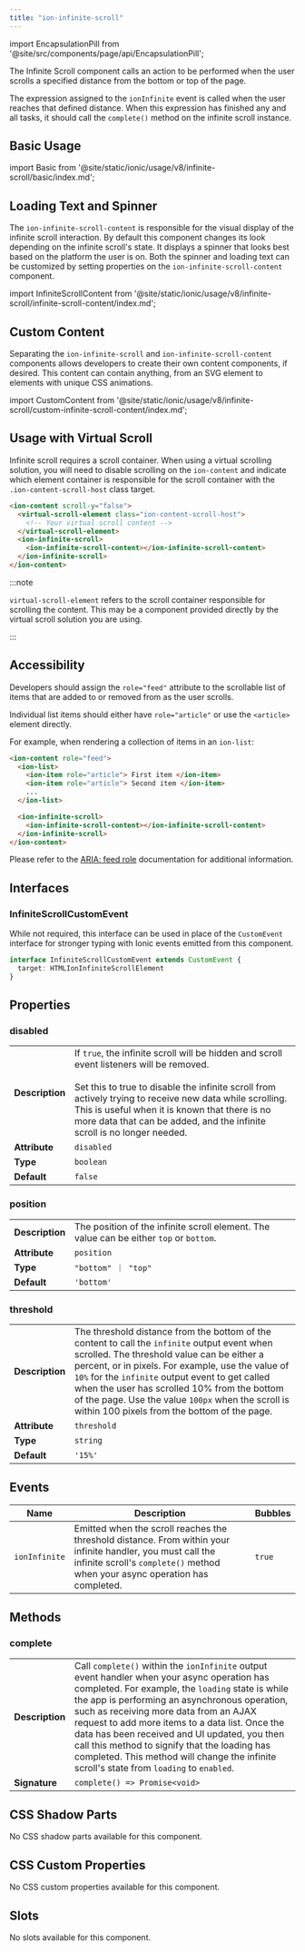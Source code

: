 ```yaml
---
title: "ion-infinite-scroll"
---
```


<head>
  <title>ion-infinite-scroll: Infinite Scroller Action Component</title>
  <meta name="description" content="The ion-infinite-scroll component calls an action to be performed when the user scrolls a specified distance from the bottom or top of the page." />
</head>

import EncapsulationPill from '@site/src/components/page/api/EncapsulationPill';

The Infinite Scroll component calls an action to be performed when the user scrolls a specified distance from the bottom or top of the page.

The expression assigned to the `ionInfinite` event is called when the user reaches that defined distance. When this expression has finished any and all tasks, it should call the `complete()` method on the infinite scroll instance.

## Basic Usage

import Basic from '@site/static/ionic/usage/v8/infinite-scroll/basic/index.md';

<Basic />

## Loading Text and Spinner

The `ion-infinite-scroll-content` is responsible for the visual display of the infinite scroll interaction. By default this component changes its look depending on the infinite scroll's state. It displays a spinner that looks best based on the platform the user is on. Both the spinner and loading text can be customized by setting properties on the `ion-infinite-scroll-content` component.

import InfiniteScrollContent from '@site/static/ionic/usage/v8/infinite-scroll/infinite-scroll-content/index.md';

<InfiniteScrollContent />

## Custom Content

Separating the `ion-infinite-scroll` and `ion-infinite-scroll-content` components allows developers to create their own content components, if desired. This content can contain anything, from an SVG element to elements with unique CSS animations.

import CustomContent from '@site/static/ionic/usage/v8/infinite-scroll/custom-infinite-scroll-content/index.md';

<CustomContent />

## Usage with Virtual Scroll

Infinite scroll requires a scroll container. When using a virtual scrolling solution, you will need to disable scrolling on the `ion-content` and indicate which element container is responsible for the scroll container with the `.ion-content-scroll-host` class target.

```html
<ion-content scroll-y="false">
  <virtual-scroll-element class="ion-content-scroll-host">
    <!-- Your virtual scroll content -->
  </virtual-scroll-element>
  <ion-infinite-scroll>
    <ion-infinite-scroll-content></ion-infinite-scroll-content>
  </ion-infinite-scroll>
</ion-content>
```

:::note

`virtual-scroll-element` refers to the scroll container responsible for scrolling the content. This may be a component provided directly by the virtual scroll solution you are using.

:::

## Accessibility

Developers should assign the `role="feed"` attribute to the scrollable list of items that are added to or removed from as the user scrolls.

Individual list items should either have `role="article"` or use the `<article>` element directly.

For example, when rendering a collection of items in an `ion-list`:

```html
<ion-content role="feed">
  <ion-list>
    <ion-item role="article"> First item </ion-item>
    <ion-item role="article"> Second item </ion-item>
    ...
  </ion-list>

  <ion-infinite-scroll>
    <ion-infinite-scroll-content></ion-infinite-scroll-content>
  </ion-infinite-scroll>
</ion-content>
```

Please refer to the [ARIA: feed role](https://developer.mozilla.org/en-US/docs/Web/Accessibility/ARIA/Roles/feed_role) documentation for additional information.

## Interfaces

### InfiniteScrollCustomEvent

While not required, this interface can be used in place of the `CustomEvent` interface for stronger typing with Ionic events emitted from this component.

```typescript
interface InfiniteScrollCustomEvent extends CustomEvent {
  target: HTMLIonInfiniteScrollElement
}
```

## Properties

### disabled

|                 |                                                                                                                                                                                                                                                                                                                                           |
| --------------- | ----------------------------------------------------------------------------------------------------------------------------------------------------------------------------------------------------------------------------------------------------------------------------------------------------------------------------------------- |
| **Description** | If `true`, the infinite scroll will be hidden and scroll event listeners will be removed.<br /><br />Set this to true to disable the infinite scroll from actively trying to receive new data while scrolling. This is useful when it is known that there is no more data that can be added, and the infinite scroll is no longer needed. |
| **Attribute**   | `disabled`                                                                                                                                                                                                                                                                                                                                |
| **Type**        | `boolean`                                                                                                                                                                                                                                                                                                                                 |
| **Default**     | `false`                                                                                                                                                                                                                                                                                                                                   |

### position

|                 |                                                                                         |
| --------------- | --------------------------------------------------------------------------------------- |
| **Description** | The position of the infinite scroll element. The value can be either `top` or `bottom`. |
| **Attribute**   | `position`                                                                              |
| **Type**        | `"bottom" ｜ "top"`                                                                     |
| **Default**     | `'bottom'`                                                                              |

### threshold

|                 |                                                                                                                                                                                                                                                                                                                                                                                                           |
| --------------- | --------------------------------------------------------------------------------------------------------------------------------------------------------------------------------------------------------------------------------------------------------------------------------------------------------------------------------------------------------------------------------------------------------- |
| **Description** | The threshold distance from the bottom of the content to call the `infinite` output event when scrolled. The threshold value can be either a percent, or in pixels. For example, use the value of `10%` for the `infinite` output event to get called when the user has scrolled 10% from the bottom of the page. Use the value `100px` when the scroll is within 100 pixels from the bottom of the page. |
| **Attribute**   | `threshold`                                                                                                                                                                                                                                                                                                                                                                                               |
| **Type**        | `string`                                                                                                                                                                                                                                                                                                                                                                                                  |
| **Default**     | `'15%'`                                                                                                                                                                                                                                                                                                                                                                                                   |

## Events

| Name          | Description                                                                                                                                                                                 | Bubbles |
| ------------- | ------------------------------------------------------------------------------------------------------------------------------------------------------------------------------------------- | ------- |
| `ionInfinite` | Emitted when the scroll reaches the threshold distance. From within your infinite handler, you must call the infinite scroll's `complete()` method when your async operation has completed. | `true`  |

## Methods

### complete

|                 |                                                                                                                                                                                                                                                                                                                                                                                                                                                                                              |
| --------------- | -------------------------------------------------------------------------------------------------------------------------------------------------------------------------------------------------------------------------------------------------------------------------------------------------------------------------------------------------------------------------------------------------------------------------------------------------------------------------------------------- |
| **Description** | Call `complete()` within the `ionInfinite` output event handler when your async operation has completed. For example, the `loading` state is while the app is performing an asynchronous operation, such as receiving more data from an AJAX request to add more items to a data list. Once the data has been received and UI updated, you then call this method to signify that the loading has completed. This method will change the infinite scroll's state from `loading` to `enabled`. |
| **Signature**   | `complete() => Promise<void>`                                                                                                                                                                                                                                                                                                                                                                                                                                                                |

## CSS Shadow Parts

No CSS shadow parts available for this component.

## CSS Custom Properties

No CSS custom properties available for this component.

## Slots

No slots available for this component.
